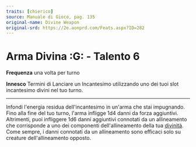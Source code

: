 ```yaml
---
traits: [chierico]
source: Manuale di Gioco, pag. 135
original-name: Divine Weapon
original-srd: https://2e.aonprd.com/Feats.aspx?ID=282
---
```


# Arma Divina :G: - Talento 6

**Frequenza** una volta per turno

**Innesco** Termini di Lanciare un Incantesimo utilizzando uno dei tuoi slot
incantesimo divini nel tuo turno.

---

Infondi l'energia residua dell'incantesimo in un'arma che stai impugnando. Fino
alla fine del tuo turno, l'arma infligge 1d4 danni da forza aggiuntivi.
Altrimenti, puoi infliggere 1d6 danni aggiuntivi connotati da un allineamento
che corrisponde a uno dei componenti dell'allineamento della tua
[divinità](/classi/chierico#divinita). Come sempre, i danni connotati da un
allineamento sono efficaci solo su creature dell'allineamento opposto.
